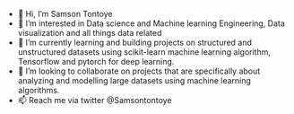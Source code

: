 - 👋 Hi, I’m Samson Tontoye
- 👀 I’m interested in Data science and Machine learning Engineering, Data visualization and all things data related 
- 🌱 I’m currently learning and building projects on structured and unstructured datasets using scikit-learn machine learning algorithm, Tensorflow and pytorch for deep learning.
- 💞️ I’m looking to collaborate on projects that are specifically about analyzing and modelling large datasets using machine learning algorithms. 
- 📫 Reach me via twitter @Samsontontoye

<!---
Samsontontoye/Samsontontoye is a ✨ special ✨ repository because its `README.md` (this file) appears on your GitHub profile.
You can click the Preview link to take a look at your changes.
--->

